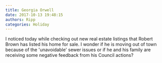 ```yaml
---
title: Georgia Orwell
date: 2017-10-13 19:48:15
authors: Ripp
categories: Holiday
---
```


 I noticed today while checking out new real estate listings that Robert Brown has listed his home for sale.  I wonder if he is moving out of town because of the 'unavoidable' sewer issues or if he and his family are receiving some negative feedback from his Council actions?